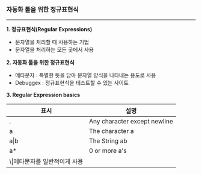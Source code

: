 

### 자동화 툴을 위한 정규표현식

- - -

**1. 정규표현식(Regular Expressions)**
 - 문자열을 처리할 때 사용하는 기법
 - 문자열을 처리하는 모든 곳에서 사용
 
 
**2. 자동화 툴을 위한 정규표현식**
 - 메타문자 : 특별한 뜻을 담아 문자열 양식을 나타내는 용도로 사용 
 - Debuggex : 정규표현식을 테스트할 수 있는 사이트
 
 
**3. Regular Expression basics**

|표시|설명|
|------|----------|
|.|Any character except newline|
|a|The character a|
|a\|b|The String ab|
|a*|0 or more a's|
|\\\|메타문자를 일반적이게 사용|




